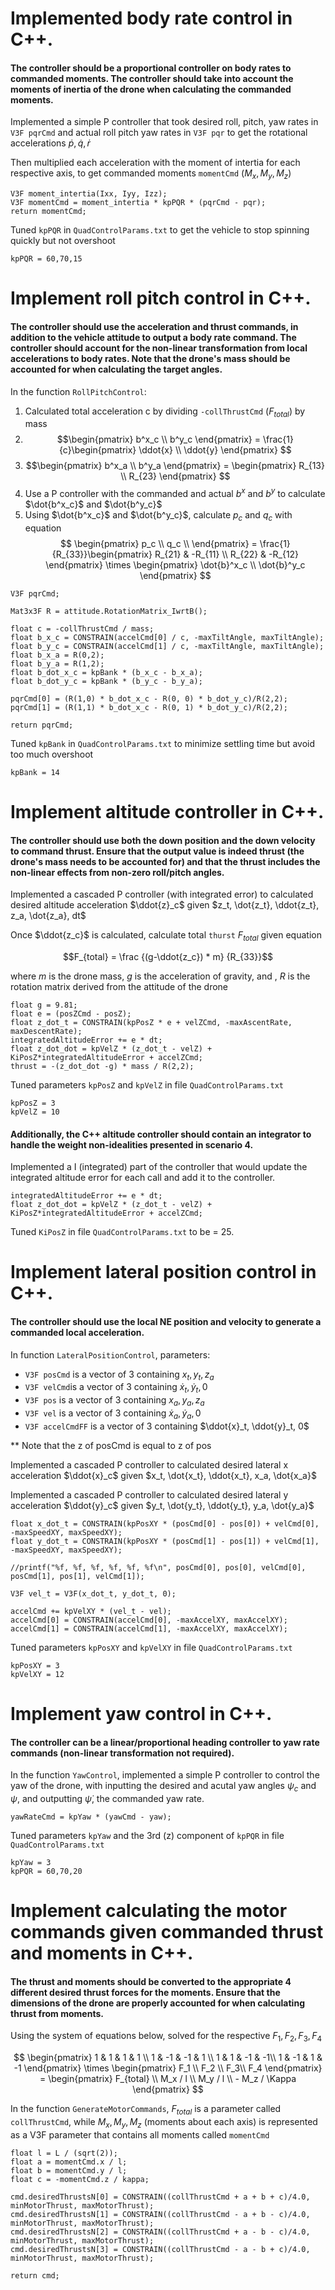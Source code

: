 # Implemented body rate control in C++.
#### The controller should be a proportional controller on body rates to commanded moments. The controller should take into account the moments of inertia of the drone when calculating the commanded moments.

Implemented a simple P controller that took desired roll, pitch, yaw rates in `V3F pqrCmd` and actual roll pitch yaw rates in `V3F pqr` to get the rotational accelerations $\dot p , \dot q , \dot r$

Then multiplied each acceleration with the moment of intertia for each respective axis, to get commanded moments `momentCmd` ($M_x, M_y, M_z$)

```
V3F moment_intertia(Ixx, Iyy, Izz);
V3F momentCmd = moment_intertia * kpPQR * (pqrCmd - pqr);
return momentCmd;
```

Tuned `kpPQR` in `QuadControlParams.txt` to get the vehicle to stop spinning quickly but not overshoot
```
kpPQR = 60,70,15
```


# Implement roll pitch control in C++.
#### The controller should use the acceleration and thrust commands, in addition to the vehicle attitude to output a body rate command. The controller should account for the non-linear transformation from local accelerations to body rates. Note that the drone's mass should be accounted for when calculating the target angles.

In the function `RollPitchControl`:
1. Calculated total acceleration c by dividing `-collThrustCmd` ($F_{total}$) by mass 
2. $$\begin{pmatrix} b^x_c \\ b^y_c \end{pmatrix} = \frac{1}{c}\begin{pmatrix} \ddot{x} \\ \ddot{y} \end{pmatrix} $$
3. $$\begin{pmatrix} b^x_a \\ b^y_a \end{pmatrix} = \begin{pmatrix} R_{13} \\ R_{23} \end{pmatrix} $$
4. Use a P controller with the commanded and actual $b^x$ and $b^y$ to calculate $\dot{b^x_c}$ and $\dot{b^y_c}$
5. Using $\dot{b^x_c}$ and $\dot{b^y_c}$, calculate $p_c$ and $q_c$ with equation 
$$
\begin{pmatrix} p_c \\ q_c \\ \end{pmatrix}  = \frac{1}{R_{33}}\begin{pmatrix} R_{21} & -R_{11} \\ R_{22} & -R_{12} \end{pmatrix} \times \begin{pmatrix} \dot{b}^x_c \\ \dot{b}^y_c  \end{pmatrix} 
$$

```
V3F pqrCmd;

Mat3x3F R = attitude.RotationMatrix_IwrtB();

float c = -collThrustCmd / mass;
float b_x_c = CONSTRAIN(accelCmd[0] / c, -maxTiltAngle, maxTiltAngle);
float b_y_c = CONSTRAIN(accelCmd[1] / c, -maxTiltAngle, maxTiltAngle);
float b_x_a = R(0,2);
float b_y_a = R(1,2);
float b_dot_x_c = kpBank * (b_x_c - b_x_a);
float b_dot_y_c = kpBank * (b_y_c - b_y_a);

pqrCmd[0] = (R(1,0) * b_dot_x_c - R(0, 0) * b_dot_y_c)/R(2,2);
pqrCmd[1] = (R(1,1) * b_dot_x_c - R(0, 1) * b_dot_y_c)/R(2,2);

return pqrCmd;
```
Tuned `kpBank` in `QuadControlParams.txt` to minimize settling time but avoid too much overshoot

```
kpBank = 14
```

# Implement altitude controller in C++.
#### The controller should use both the down position and the down velocity to command thrust. Ensure that the output value is indeed thrust (the drone's mass needs to be accounted for) and that the thrust includes the non-linear effects from non-zero roll/pitch angles.

Implemented a cascaded P controller (with integrated error) to calculated desired altitude acceleration $\ddot{z}_c$ given $z_t, \dot{z_t}, \ddot{z_t}, z_a, \dot{z_a}, dt$ 

Once $\ddot{z_c}$ is calculated, calculate total `thurst` $F_{total}$ given equation 

$$F_{total} = \frac {(g-\ddot{z_c}) * m} {R_{33}}$$

where $m$ is the drone mass, $g$ is the acceleration of gravity, and , $R$ is the rotation matrix derived from the attitude of the drone

```
float g = 9.81;
float e = (posZCmd - posZ);
float z_dot_t = CONSTRAIN(kpPosZ * e + velZCmd, -maxAscentRate, maxDescentRate);
integratedAltitudeError += e * dt;
float z_dot_dot = kpVelZ * (z_dot_t - velZ) + KiPosZ*integratedAltitudeError + accelZCmd;
thrust = -(z_dot_dot -g) * mass / R(2,2);
```

Tuned parameters `kpPosZ` and `kpVelZ` in file `QuadControlParams.txt` 

```
kpPosZ = 3
kpVelZ = 10
```

#### Additionally, the C++ altitude controller should contain an integrator to handle the weight non-idealities presented in scenario 4.

Implemented a I (integrated) part of the controller that would update the integrated altitude error for each call and add it to the controller. 

```
integratedAltitudeError += e * dt;
float z_dot_dot = kpVelZ * (z_dot_t - velZ) + KiPosZ*integratedAltitudeError + accelZCmd;
```

Tuned `KiPosZ` in file `QuadControlParams.txt` to be = 25.

# Implement lateral position control in C++.

#### The controller should use the local NE position and velocity to generate a commanded local acceleration.

In function `LateralPositionControl`, parameters: 
- `V3F posCmd` is a vector of 3 containing $x_t, y_t, z_a$ 
- `V3F velCmd`is a vector of 3 containing $\dot{x}_t, \dot{y}_t, 0$
- `V3F pos` is a vector of 3 containing $x_a, y_a, z_a$ 
- `V3F vel` is a vector of 3 containing  $\dot{x}_a, \dot{y}_a, 0$
- `V3F accelCmdFF` is a vector of 3 containing $\ddot{x}_t, \ddot{y}_t, 0$ 

** Note that the z of posCmd is equal to z of pos

Implemented a cascaded P controller to calculated desired lateral x acceleration $\ddot{x}_c$ given $x_t, \dot{x_t}, \ddot{x_t}, x_a, \dot{x_a}$ 

Implemented a cascaded P controller to calculated desired lateral y acceleration $\ddot{y}_c$ given $y_t, \dot{y_t}, \ddot{y_t}, y_a, \dot{y_a}$ 

```
float x_dot_t = CONSTRAIN(kpPosXY * (posCmd[0] - pos[0]) + velCmd[0], -maxSpeedXY, maxSpeedXY);
float y_dot_t = CONSTRAIN(kpPosXY * (posCmd[1] - pos[1]) + velCmd[1], -maxSpeedXY, maxSpeedXY);

//printf("%f, %f, %f, %f, %f, %f\n", posCmd[0], pos[0], velCmd[0], posCmd[1], pos[1], velCmd[1]);

V3F vel_t = V3F(x_dot_t, y_dot_t, 0);

accelCmd += kpVelXY * (vel_t - vel);
accelCmd[0] = CONSTRAIN(accelCmd[0], -maxAccelXY, maxAccelXY);
accelCmd[1] = CONSTRAIN(accelCmd[1], -maxAccelXY, maxAccelXY);
```

Tuned parameters `kpPosXY` and `kpVelXY` in file `QuadControlParams.txt` 

```
kpPosXY = 3
kpVelXY = 12
```

# Implement yaw control in C++.

#### The controller can be a linear/proportional heading controller to yaw rate commands (non-linear transformation not required).

In the function `YawControl`, implemented a simple P controller to control the yaw of the drone, with inputting the desired and acutal yaw angles $\psi_c$ and $\psi$, and outputting $\dot\psi$, the commanded yaw rate. 

`yawRateCmd = kpYaw * (yawCmd - yaw);`

Tuned parameters `kpYaw` and the 3rd (z) component of `kpPQR` in file `QuadControlParams.txt`
```
kpYaw = 3
kpPQR = 60,70,20
```


# Implement calculating the motor commands given commanded thrust and moments in C++.

#### The thrust and moments should be converted to the appropriate 4 different desired thrust forces for the moments. Ensure that the dimensions of the drone are properly accounted for when calculating thrust from moments.

Using the system of equations below, solved for the respective $F_1 , F_2 , F_3 , F_4$

$$
\begin{pmatrix} 1 & 1 & 1 & 1 \\ 1 & -1 & -1 & 1 \\ 1 & 1 & -1 & -1\\ 1 & -1 & 1 & -1 \end{pmatrix} \times \begin{pmatrix} F_1 \\ F_2 \\ F_3\\ F_4 \end{pmatrix} = \begin{pmatrix} F_{total} \\ M_x / l \\ M_y / l \\ - M_z / \Kappa \end{pmatrix}
$$

In the function `GenerateMotorCommands`, $F_{total}$ is a parameter called `collThrustCmd`, while $M_x, M_y, M_z$ (moments about each axis) is represented as a V3F parameter that contains all moments called `momentCmd`

```
float l = L / (sqrt(2));
float a = momentCmd.x / l;
float b = momentCmd.y / l;
float c = -momentCmd.z / kappa;

cmd.desiredThrustsN[0] = CONSTRAIN((collThrustCmd + a + b + c)/4.0, minMotorThrust, maxMotorThrust);
cmd.desiredThrustsN[1] = CONSTRAIN((collThrustCmd - a + b - c)/4.0, minMotorThrust, maxMotorThrust);
cmd.desiredThrustsN[2] = CONSTRAIN((collThrustCmd + a - b - c)/4.0, minMotorThrust, maxMotorThrust);
cmd.desiredThrustsN[3] = CONSTRAIN((collThrustCmd - a - b + c)/4.0, minMotorThrust, maxMotorThrust);

return cmd;
```

